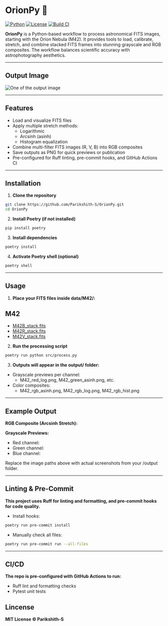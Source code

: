 # OrionPy 🐍

[![Python](https://img.shields.io/badge/python-3.11-blue.svg)](https://www.python.org/)
[![License](https://img.shields.io/badge/license-MIT-green.svg)](LICENSE)
[![Build CI](https://github.com/Parikshith-S/OrionPy/actions/workflows/ci.yml/badge.svg)](https://github.com/Parikshith-S/OrionPy/actions)

**OrionPy** is a Python-based workflow to process astronomical FITS images, starting with the Orion Nebula (M42). It provides tools to load, calibrate, stretch, and combine stacked FITS frames into stunning grayscale and RGB composites. The workflow balances scientific accuracy with astrophotography aesthetics.

---

## Output Image
![One of the output image](output/M42_red_hist.png)

---

## Features

- Load and visualize FITS files
- Apply multiple stretch methods:
  - Logarithmic
  - Arcsinh (asinh)
  - Histogram equalization
- Combine multi-filter FITS images (R, V, B) into RGB composites
- Save outputs as PNG for quick previews or publication
- Pre-configured for Ruff linting, pre-commit hooks, and GitHub Actions CI

---

## Installation

1. **Clone the repository**
```bash
git clone https://github.com/Parikshith-S/OrionPy.git
cd OrionPy
```

2. **Install Poetry (if not installed)**
```bash
pip install poetry
```

3. **Install dependencies**
```bash
poetry install
```

4. **Activate Poetry shell (optional)**
```bash
poetry shell
```

---

## Usage

1. **Place your FITS files inside data/M42/:**
## M42

* [M42B_stack.fits](.\M42\M42B_stack.fits)
* [M42R_stack.fits](.\M42\M42R_stack.fits)
* [M42V_stack.fits](.\M42\M42V_stack.fits)

2. **Run the processing script**
```bash
poetry run python src/process.py
```

3. **Outputs will appear in the output/ folder:**
- Grayscale previews per channel:
    - M42_red_log.png, M42_green_asinh.png, etc.
- Color composites:
    - M42_rgb_asinh.png, M42_rgb_log.png, M42_rgb_hist.png

---

## Example Output

**RGB Composite (Arcsinh Stretch):**

**Grayscale Previews:**
- Red channel:
- Green channel:
- Blue channel:

Replace the image paths above with actual screenshots from your /output folder.

---

## Linting & Pre-Commit

**This project uses Ruff for linting and formatting, and pre-commit hooks for code quality.**

- Install hooks:
```bash
poetry run pre-commit install
```

- Manually check all files:
```bash
poetry run pre-commit run --all-files
```

---

## CI/CD
**The repo is pre-configured with GitHub Actions to run:**
- Ruff lint and formatting checks
- Pytest unit tests

## Lincense
**MIT License © Parikshith-S**
